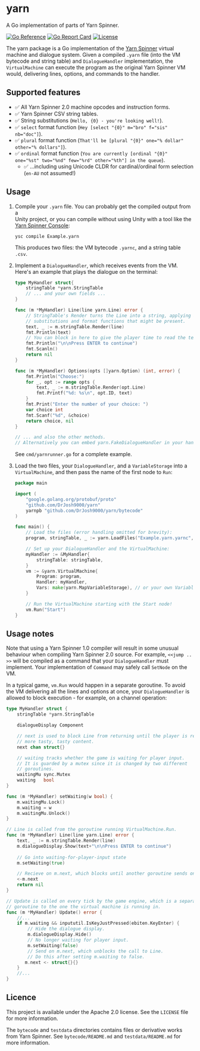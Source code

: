 # yarn

A Go implementation of parts of Yarn Spinner.

[![Go Reference](https://pkg.go.dev/badge/github.com/DrJosh9000/yarn.svg)](https://pkg.go.dev/github.com/DrJosh9000/yarn)
[![Go Report Card](https://goreportcard.com/badge/github.com/DrJosh9000/yarn)](https://goreportcard.com/report/github.com/DrJosh9000/yarn)
[![License](https://img.shields.io/badge/License-Apache%202.0-blue.svg)](https://github.com/DrJosh9000/yarn/blob/main/LICENSE)

The yarn package is a Go implementation of the
[Yarn Spinner](https://github.com/YarnSpinnerTool/YarnSpinner) virtual machine
and dialogue system. Given a compiled `.yarn` file (into the VM bytecode and
string table) and `DialogueHandler` implementation, the `VirtualMachine`
can execute the program as the original Yarn Spinner VM would, delivering lines,
options, and commands to the handler.

## Supported features

* ✅ All Yarn Spinner 2.0 machine opcodes and instruction forms.
* ✅ Yarn Spinner CSV string tables.
* ✅ String substitutions (`Hello, {0} - you're looking well!`).
* ✅ `select` format function (`Hey [select "{0}" m="bro" f="sis" nb="doc"]`).
* ✅ `plural` format function (`That'll be [plural "{0}" one="% dollar" other="% dollars"]`).
* ✅ `ordinal` format function (`You are currently [ordinal "{0}" one="%st" two="%nd" few="%rd" other="%th"] in the queue`).
  * ✅ ...including using Unicode CLDR for cardinal/ordinal form selection (`en-AU` not assumed!)

## Usage

1. Compile your `.yarn` file. You can probably get the compiled output from a  
   Unity project, or you can compile without using Unity with a tool like the
   [Yarn Spinner Console](https://github.com/YarnSpinnerTool/YarnSpinner-Console):

   ```shell
   ysc compile Example.yarn
   ```

   This produces two files: the VM bytecode `.yarnc`, and a string table
   `.csv`.

2. Implement a `DialogueHandler`, which receives events from the VM. Here's an
   example that plays the dialogue on the terminal:

   ```go
   type MyHandler struct{
       stringTable *yarn.StringTable
       // ... and your own fields ...
   }

   func (m *MyHandler) Line(line yarn.Line) error {
       // StringTable's Render turns the Line into a string, applying all the
       // substitutions and format functions that might be present.
       text, _ := m.stringTable.Render(line)
       fmt.Println(text)
       // You can block in here to give the player time to read the text.
       fmt.Println("\n\nPress ENTER to continue")
       fmt.Scanln()
       return nil
   }

   func (m *MyHandler) Options(opts []yarn.Option) (int, error) {
       fmt.Println("Choose:")
       for _, opt := range opts {
           text, _ := m.stringTable.Render(opt.Line)
           fmt.Printf("%d: %s\n", opt.ID, text)
       }
       fmt.Print("Enter the number of your choice: ")
       var choice int
       fmt.Scanf("%d", &choice)
       return choice, nil
   }

   // ... and also the other methods. 
   // Alternatively you can embed yarn.FakeDialogueHandler in your handler.
   ```

   See `cmd/yarnrunner.go` for a complete example.

3. Load the two files, your `DialogueHandler`, and a `VariableStorage` into a
   `VirtualMachine`, and then pass the name of the first node to `Run`:

   ```go
   package main
   
   import (
       "google.golang.org/protobuf/proto"
       "github.com/DrJosh9000/yarn"
       yarnpb "github.com/DrJosh9000/yarn/bytecode"
   )
   
   func main() {
       // Load the files (error handling omitted for brevity):
       program, stringTable, _ := yarn.LoadFiles("Example.yarn.yarnc", "Example.yarn.csv", "en-AU")

       // Set up your DialogueHandler and the VirtualMachine:
       myHandler := &MyHandler{
           stringTable: stringTable,
       }
       vm := &yarn.VirtualMachine{
           Program: program,
           Handler: myHandler,
           Vars: make(yarn.MapVariableStorage), // or your own VariableStorage implementation
       }

       // Run the VirtualMachine starting with the Start node!
       vm.Run("Start")
   }
   ```

## Usage notes

Note that using a Yarn Spinner 1.0 compiler will result in some unusual
behaviour when compiling Yarn Spinner 2.0 source. For example, `<<jump .. >>`
will be compiled as a command that your `DialogueHandler` must implement.
Your implementation of `Command` may safely call `SetNode` on the VM.

In a typical game, `vm.Run` would happen in a separate goroutine. To avoid the
VM delivering all the lines and options at once, your `DialogueHandler` is
allowed to block execution - for example, on a channel operation:

```go
type MyHandler struct {
    stringTable *yarn.StringTable

    dialogueDisplay Component

    // next is used to block Line from returning until the player is ready for
    // more tasty, tasty content.
    next chan struct{}

    // waiting tracks whether the game is waiting for player input.
    // It is guarded by a mutex since it is changed by two different
    // goroutines.
    waitingMu sync.Mutex
    waiting   bool
}

func (m *MyHandler) setWaiting(w bool) {
    m.waitingMu.Lock()
    m.waiting = w
    m.waitingMu.Unlock()
}

// Line is called from the goroutine running VirtualMachine.Run.
func (m *MyHandler) Line(line yarn.Line) error {
    text, _ := m.stringTable.Render(line)
    m.dialogueDisplay.Show(text+"\n\nPress ENTER to continue")
    
    // Go into waiting-for-player-input state
    m.setWaiting(true)

    // Recieve on m.next, which blocks until another goroutine sends on it.
    <-m.next
    return nil
}

// Update is called on every tick by the game engine, which is a separate
// goroutine to the one the virtual machine is running in.
func (m *MyHandler) Update() error {
    //...
    if m.waiting && inpututil.IsKeyJustPressed(ebiten.KeyEnter) {
        // Hide the dialogue display.
        m.dialogueDisplay.Hide()
        // No longer waiting for player input.
        m.setWaiting(false)
        // Send on m.next, which unblocks the call to Line.
        // Do this after setting m.waiting to false.
       m.next <- struct{}{}
    }
    //...
}
```

## Licence

This project is available under the Apache 2.0 license. See the `LICENSE` file
for more information.

The `bytecode` and `testdata` directories contains files or derivative works
from Yarn Spinner. See `bytecode/README.md` and `testdata/README.md` for more
information.
